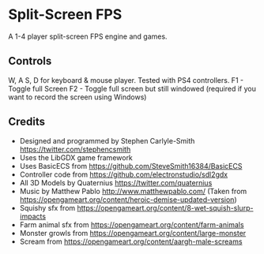 # Split-Screen FPS
A 1-4 player split-screen FPS engine and games.


## Controls
W, A S, D for keyboard & mouse player.
Tested with PS4 controllers.
F1 - Toggle full Screen
F2 - Toggle full screen but still windowed (required if you want to record the screen using Windows)


## Credits
* Designed and programmed by Stephen Carlyle-Smith https://twitter.com/stephencsmith
* Uses the LibGDX game framework
* Uses BasicECS from https://github.com/SteveSmith16384/BasicECS
* Controller code from https://github.com/electronstudio/sdl2gdx
* All 3D Models by Quaternius https://twitter.com/quaternius
* Music by Matthew Pablo http://www.matthewpablo.com/ (Taken from https://opengameart.org/content/heroic-demise-updated-version)
* Squishy sfx from https://opengameart.org/content/8-wet-squish-slurp-impacts
* Farm animal sfx from https://opengameart.org/content/farm-animals
* Monster growls from https://opengameart.org/content/large-monster
* Scream from https://opengameart.org/content/aargh-male-screams
